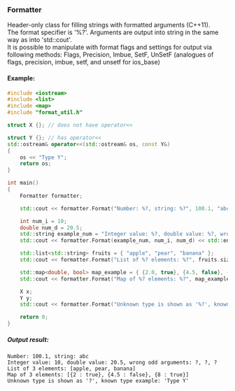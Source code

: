 ### Formatter

Header-only class for filling strings with formatted arguments (C++11).   
The format specifier is '%?'. Arguments are output into string in the same way as into 'std::cout'.  
It is possible to manipulate with format flags and settings for output via following methods:
Flags, Precision, Imbue, SetF, UnSetF (analogues of flags, precision, imbue, setf, and unsetf for ios_base)  

#### Example:

```cpp
#include <iostream>
#include <list>
#include <map>
#include "format_util.h"

struct X {}; // does not have operator<<

struct Y {}; // has operator<<
std::ostream& operator<<(std::ostream& os, const Y&)
{
    os << "Type Y";
    return os;
}

int main()
{
    Formatter formatter;

    std::cout << formatter.Format("Number: %?, string: %?", 100.1, "abc") << std::endl;

    int num_i = 10;
    double num_d = 20.5;
    std::string example_num = "Integer value: %?, double value: %?, wrong odd arguments: %?, %?, %?";
    std::cout << formatter.Format(example_num, num_i, num_d) << std::endl;

    std::list<std::string> fruits = { "apple", "pear", "banana" };
    std::cout << formatter.Format("List of %? elements: %?", fruits.size(), fruits) << std::endl;

    std::map<double, bool> map_example = { {2.0, true}, {4.5, false}, {8, true} };
    std::cout << formatter.Format("Map of %? elements: %?", map_example.size(), map_example) << std::endl;

    X x;
    Y y;
    std::cout << formatter.Format("Unknown type is shown as '%?', known type example: '%?'", x, y) << std::endl;

    return 0;
}
```

##### Output result:
```console
Number: 100.1, string: abc
Integer value: 10, double value: 20.5, wrong odd arguments: ?, ?, ?
List of 3 elements: [apple, pear, banana]
Map of 3 elements: [{2 : true}, {4.5 : false}, {8 : true}]
Unknown type is shown as '?', known type example: 'Type Y'
```

